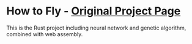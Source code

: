 # How to Fly - [Original Project Page](https://pwy.io/posts/learning-to-fly-pt1/)

This is the Rust project including neural network and genetic algorithm,
combined with web assembly.
